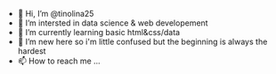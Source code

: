 - 👋 Hi, I’m @tinolina25
- 👀 I’m intersted in data science & web developement
- 🌱 I’m currently learning basic html&css/data
- 💞️ I’m new here so i'm little confused but the beginning is always the hardest
- 📫 How to reach me ...

<!---
tinolina25/tinolina25 is a ✨ special ✨ repository because its `README.md` (this file) appears on your GitHub profile.
You can click the Preview link to take a look at your changes.
--->
